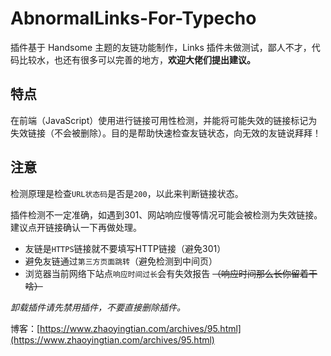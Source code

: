# AbnormalLinks-For-Typecho

插件基于 Handsome 主题的友链功能制作，Links 插件未做测试，鄙人不才，代码比较水，也还有很多可以完善的地方，**欢迎大佬们提出建议。**

## 特点

在前端（JavaScript）使用进行链接可用性检测，并能将可能失效的链接标记为失效链接（不会被删除）。目的是帮助快速检查友链状态，向无效的友链说拜拜！

## 注意

检测原理是检查`URL状态码`是否是`200`，以此来判断链接状态。

插件检测不一定准确，如遇到301、网站响应慢等情况可能会被检测为失效链接。建议点开链接确认一下再做处理。

* 友链是`HTTPS`链接就不要填写HTTP链接（避免301）
* 避免友链通过`第三方页面跳转`（避免检测到中间页）
* 浏览器当前网络下站点`响应时间过长`会有失效报告 ~~（响应时间那么长你留着干啥）~~

*卸载插件请先禁用插件，不要直接删除插件。*

博客：[https://www.zhaoyingtian.com/archives/95.html](https://www.zhaoyingtian.com/archives/95.html)

